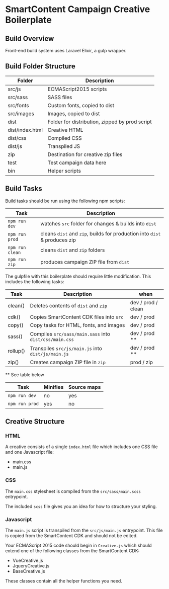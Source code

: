 # SmartContent Campaign Creative Boilerplate

## Build Overview

Front-end build system uses Laravel Elixir, a gulp wrapper. 

## Build Folder Structure

| Folder            | Description                                       |
|-------------------|---------------------------------------------------|
| src/js            | ECMAScript2015 scripts                            |
| src/sass          | SASS files                                        |
| src/fonts         | Custom fonts, copied to dist                      |
| src/images        | Images, copied to dist                            |
| dist              | Folder for distribution, zipped by prod script    |
| dist/index.html   | Creative HTML                                     |
| dist/css          | Compiled CSS                                      |
| dist/js           | Transpiled JS                                     |
| zip               | Destination for creative zip files                |
| test              | Test campaign data here                           |
| bin               | Helper scripts                                    |

## Build Tasks

Build tasks should be run using the following npm scripts:

| Task              | Description                                                               |
|-------------------|---------------------------------------------------------------------------|
| `npm run dev`     | watches `src` folder for changes & builds into `dist`                     |
| `npm run prod`    | cleans `dist` and `zip`, builds for production into `dist` & produces zip |
| `npm run clean`   | cleans `dist` and `zip` folders                                           |
| `npm run zip`     | produces campaign ZIP file from `dist`                                    |

The gulpfile with this boilerplate should require little modification. This includes the following tasks:

| Task      | Description                                               | when                  |
|-----------|-----------------------------------------------------------|-----------------------|
| clean()   | Deletes contents of `dist` and `zip`                      | dev / prod / clean    |
| cdk()     | Copies SmartContent CDK files into `src`                  | dev / prod            |
| copy()    | Copy tasks for HTML, fonts, and images                    | dev / prod            |
| sass()    | Compiles `src/sass/main.sass` into `dist/css/main.css`    | dev / prod **         |
| rollup()  | Transpiles `src/js/main.js` into `dist/js/main.js`        | dev / prod **         |
| zip()     | Creates campaign ZIP file in `zip`                        | prod / zip            |

** See table below

| Task              | Minifies  | Source maps   |
|-------------------|-----------|---------------|
| `npm run dev`     | no        | yes           |
| `npm run prod`    | yes       | no            |            

## Creative Structure

### HTML

A creative consists of a single `index.html` file which includes one CSS file and one Javascript file:

- main.css
- main.js

### CSS

The `main.css` stylesheet is compiled from the `src/sass/main.scss` entrypoint.

The included `scss` file gives you an idea for how to structure your styling.

### Javascript

The `main.js` script is transpiled from the `src/js/main.js` entrypoint. This file
is copied from the SmartContent CDK and should not be edited.

Your ECMAScript 2015 code should begin in `Creative.js` which should extend one of the following
classes from the SmartContent CDK:
 
 - VueCreative.js
 - JqueryCreative.js
 - BaseCreative.js
 
These classes contain all the helper functions you need.

